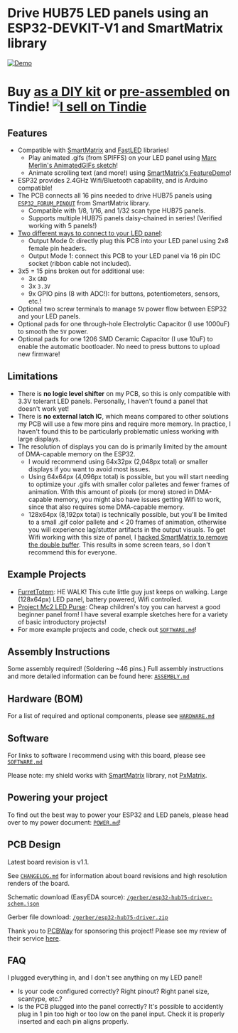 # Drive HUB75 LED panels using an ESP32-DEVKIT-V1 and SmartMatrix library
[![Demo](https://github.com/rorosaurus/esp32-hub75-driver/raw/master/images/demo.gif)](https://www.youtube.com/watch?v=UengvMiGzF8)

# Buy [as a DIY kit](https://www.tindie.com/products/18357/) or [pre-assembled](https://www.tindie.com/products/19114/) on Tindie! [![I sell on Tindie](https://github.com/rorosaurus/esp32-hub75-driver/raw/master/images/tindie.png)](https://www.tindie.com/stores/rorosaurus/)

## Features

* Compatible with [SmartMatrix](https://github.com/pixelmatix/SmartMatrix/tree/teensylc) and [FastLED](https://github.com/FastLED/FastLED) libraries!
  * Play animated .gifs (from SPIFFS) on your LED panel using [Marc Merlin's AnimatedGIFs sketch](https://github.com/marcmerlin/AnimatedGIFs)!
  * Animate scrolling text (and more!) using [SmartMatrix's FeatureDemo](https://github.com/pixelmatix/SmartMatrix/tree/teensylc/examples/FeatureDemo)!
* ESP32 provides 2.4GHz Wifi/Bluetooth capability, and is Arduino compatible!
* The PCB connects all 16 pins needed to drive HUB75 panels using [`ESP32_FORUM_PINOUT`](https://github.com/pixelmatix/SmartMatrix/blob/teensylc/src/MatrixHardware_ESP32_V0.h#L37) from SmartMatrix library.
  * Compatible with 1/8, 1/16, and 1/32 scan type HUB75 panels.
  * Supports multiple HUB75 panels daisy-chained in series! (Verified working with 5 panels!)
* [Two different ways to connect to your LED panel](https://github.com/rorosaurus/esp32-hub75-driver/blob/master/ASSEMBLY.md#step-1-mount-output-connector-onto-the-pcb):
  * Output Mode 0: directly plug this PCB into your LED panel using 2x8 female pin headers.
  * Output Mode 1: connect this PCB to your LED panel via 16 pin IDC socket (ribbon cable not included).
* 3x5 = 15 pins broken out for additional use: 
  * 3x `GND`
  * 3x `3.3V`
  * 9x GPIO pins (8 with ADC!): for buttons, potentiometers, sensors, etc.!
* Optional two screw terminals to manage `5V` power flow between ESP32 and your LED panels.
* Optional pads for one through-hole Electrolytic Capacitor (I use 1000uF) to smooth the `5V` power.
* Optional pads for one 1206 SMD Ceramic Capacitor (I use 10uF) to enable the automatic bootloader. No need to press buttons to upload new firmware!

## Limitations
* There is **no logic level shifter** on my PCB, so this is only compatible with 3.3V tolerant LED panels. Personally, I haven't found a panel that doesn't work yet!
* There is **no external latch IC**, which means compared to other solutions my PCB will use a few more pins and require more memory. In practice, I haven't found this to be particularly problematic unless working with large displays.
* The resolution of displays you can do is primarily limited by the amount of DMA-capable memory on the ESP32.
  * I would recommend using 64x32px (2,048px total) or smaller displays if you want to avoid most issues.
  * Using 64x64px (4,096px total) is possible, but you will start needing to optimize your .gifs with smaller color palletes and fewer frames of animation. With this amount of pixels (or more) stored in DMA-capable memory, you might also have issues getting Wifi to work, since that also requires some DMA-capable memory.
  * 128x64px (8,192px total) is technically possible, but you'll be limited to a small .gif color pallete and < 20 frames of animation, otherwise you will experience lag/stutter artifacts in the output visuals. To get Wifi working with this size of panel, I [hacked SmartMatrix to remove the double buffer](https://github.com/rorosaurus/SmartMatrix/commit/c46fe8d7be686caaaa3b7198bc4b7b24c6114df8). This results in some screen tears, so I don't recommend this for everyone.

## Example Projects
* [FurretTotem](https://ravefurret.com/): HE WALK! This cute little guy just keeps on walking. Large (128x64px) LED panel, battery powered, Wifi controlled.
* [Project Mc2 LED Purse](https://github.com/rorosaurus/project-mc2-led-purse): Cheap children's toy you can harvest a good beginner panel from! I have several example sketches here for a variety of basic introductory projects!
* For more example projects and code, check out [`SOFTWARE.md`](https://github.com/rorosaurus/esp32-hub75-driver/blob/master/SOFTWARE.md)!

## Assembly Instructions
Some assembly required! (Soldering ~46 pins.) Full assembly instructions and more detailed information can be found here: [`ASSEMBLY.md`](https://github.com/rorosaurus/esp32-hub75-driver/blob/master/ASSEMBLY.md)

## Hardware (BOM)
For a list of required and optional components, please see [`HARDWARE.md`](https://github.com/rorosaurus/esp32-hub75-driver/blob/master/HARDWARE.md)

## Software
For links to software I recommend using with this board, please see [`SOFTWARE.md`](https://github.com/rorosaurus/esp32-hub75-driver/blob/master/SOFTWARE.md)

Please note: my shield works with [SmartMatrix](https://github.com/pixelmatix/SmartMatrix/tree/teensylc) library, not [PxMatrix](https://github.com/2dom/PxMatrix).

## Powering your project
To find out the best way to power your ESP32 and LED panels, please head over to my power document: [`POWER.md`](https://github.com/rorosaurus/esp32-hub75-driver/blob/master/POWER.md)!

## PCB Design
Latest board revision is v1.1.

See [`CHANGELOG.md`](https://github.com/rorosaurus/esp32-hub75-driver/blob/master/CHANGELOG.md) for information about board revisions and high resolution renders of the board.

Schematic download (EasyEDA source): [`/gerber/esp32-hub75-driver-schem.json`](https://github.com/rorosaurus/esp32-hub75-driver/blob/master/gerber/esp32-hub75-driver-schem.json)

Gerber file download: [`/gerber/esp32-hub75-driver.zip`](https://github.com/rorosaurus/esp32-hub75-driver/blob/master/gerber/esp32-hub75-driver.zip)

Thank you to [PCBWay](https://www.pcbway.com/) for sponsoring this project! Please see my review of their service [here](https://www.youtube.com/watch?v=prrjjGhm5Mo).

## FAQ
I plugged everything in, and I don't see anything on my LED panel!
* Is your code configured correctly? Right pinout? Right panel size, scantype, etc.?
* Is the PCB plugged into the panel correctly?  It's possible to accidently plug in 1 pin too high or too low on the panel input. Check it is properly inserted and each pin aligns properly.
